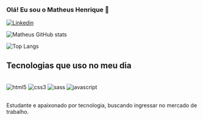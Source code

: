 
### Olá! Eu sou o Matheus Henrique 👋

[![Linkedin](https://img.shields.io/badge/LinkedIn-0077B5?style=for-the-badge&logo=linkedin&logoColor=white)](https://www.linkedin.com/in/matheus-henrique-b12418234/)

![Matheus GitHub stats](https://github-readme-stats.vercel.app/api?username=Matheushmelo&show_icons=true&theme=dracula)

![Top Langs](https://github-readme-stats.vercel.app/api/top-langs/?username=Matheushmelo&layout=compact)

## Tecnologias que uso no meu dia

<div style="display: inline_block"><br/>
    <img align="center" alt="html5" src="https://img.shields.io/badge/HTML5-E34F26?style=for-the-badge&logo=html5&logoColor=white"/>
    <img align="center" alt="css3" src="https://img.shields.io/badge/CSS3-1572B6?style=for-the-badge&logo=css3&logoColor=white"/>
    <img align="center" alt="sass" src="https://img.shields.io/badge/Sass-CC6699?style=for-the-badge&logo=sass&logoColor=white"/>
    <img align="center" alt="javascript" src="https://img.shields.io/badge/JavaScript-F7DF1E?style=for-the-badge&logo=javascript&logoColor=black"/>
</div><br/>

Estudante e apaixonado por tecnologia, buscando ingressar no mercado de trabalho.
